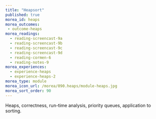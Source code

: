 ```yaml
---
title: "Heapsort"
published: true
morea_id: heaps
morea_outcomes:
 - outcome-heaps
morea_readings:
  - reading-screencast-9a
  - reading-screencast-9b
  - reading-screencast-9c
  - reading-screencast-9d
  - reading-cormen-6
  - reading-notes-9
morea_experiences:
  - experience-heaps
  - experience-heaps-2
morea_type: module
morea_icon_url: /morea/090.heaps/module-heaps.jpg
morea_sort_order: 90
---
```


Heaps, correctness, run-time analysis, priority queues, application to sorting.
